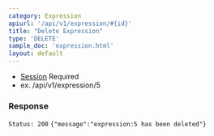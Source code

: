 ```yaml
---
category: Expression
apiurl: '/api/v1/expression/#{id}'
title: "Delete Expression"
type: 'DELETE'
sample_doc: 'expression.html'
layout: default
---
```


* [Session](#/authentication) Required
* ex. /api/v1/expression/5

### Response

```Status: 200```
```{"message":"expression:5 has been deleted"}```
